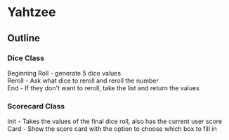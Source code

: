 # Yahtzee

## Outline

### Dice Class

Beginning Roll - generate 5 dice values
<br>
Reroll - Ask what dice to reroll and reroll the number
<br>
End - If they don't want to reroll, take the list and return the values


### Scorecard Class

Init - Takes the values of the final dice roll, also has the current user score
<br>
Card - Show the score card with the option to choose which box to fill in
